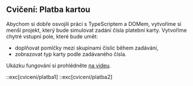 ## Cvičení: Platba kartou

Abychom si dobře osvojili práci s TypeScriptem a DOMem, vytvoříme si menší projekt, který bude simulovat zadání čísla platební karty. Vytvoříme chytré vstupní pole, které bude umět:

- doplňovat pomlčky mezi skupinami číslic během zadávání,
- zobrazovat typ karty podle zadávaného čísla.

Ukázku fungování si prohlédněte [na videu](assets/payment.webm).

::exc[cviceni/platba1]
::exc[cviceni/platba2]
